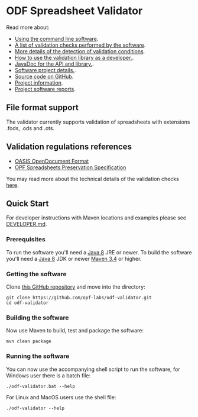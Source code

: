 # ODF Spreadsheet Validator

Read more about:

* [Using the command line software](./usage/).
* [A list of validation checks performed by the software](./validation/).
* [More details of the detection of validation conditions](./detection/).
* [How to use the validation library as a developer.](./developer/).
* [JavaDoc for the API and library.](./site/apidocs/index.html).
* [Software project details.](./site/apidocs/index.html).
* [Source code on GitHub](https://github.com/openpreserve/odf-validator).
* [Project information](./site/project-info.html).
* [Project software reports](./site/project-reports.html).

## File format support

The validator currently supports validation of spreadsheets with extensions .fods, .ods and .ots.

## Validation regulations references

* [OASIS OpenDocument Format](https://www.oasis-open.org/committees/tc_home.php?wg_abbrev=office)
* [OPF Spreadsheets Preservation Specification](https://github.com/opf-labs/Spreadsheets-Preservation-Specification)

You may read more about the technical details of the validation checks [here](./validation/).

## Quick Start

For developer instructions with Maven locations and examples please see [DEVELOPER.md](./developer/).

### Prerequisites

To run the software you'll need a [Java 8](https://www.java.com/en/download/manual.jsp) JRE or newer.
To build the software you'll need a [Java 8](https://www.oracle.com/java/technologies/downloads/#java17) JDK or newer [Maven 3.4](https://maven.apache.org/download.cgi) or higher.

### Getting the software

Clone [this GitHub repository](https://github.com/opf-labs/odf-validator.git) and move into the directory:

```shell
git clone https://github.com/opf-labs/odf-validator.git
cd odf-validator
```

### Building the software

Now use Maven to build, test and package the software:

```shell
mvn clean package
```

### Running the software

You can now use the accompanying shell script to run the software, for Windows user there is a batch file:

```shell
./odf-validator.bat --help
```

For Linux and MacOS users use the shell file:

```shell
./odf-validator --help
```
